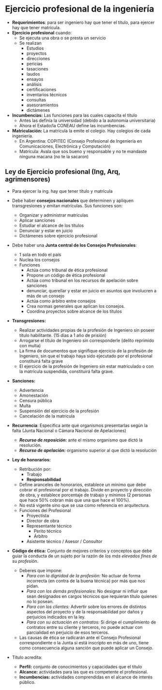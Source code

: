 # Ejercicio profesional de la ingeniería
- **Requerimientos**: para ser ingeniero hay que tener el título, para ejercer hay que tener matrícula.
- **Ejercicio profesional** cuando:
  - Se ejecuta una obra o se presta un servicio
  - Se realizan
    - Estudios
    - proyectos
    - direcciones
    - pericias
    - tasaciones
    - laudos
    - ensayos
    - análisis
    - certificaciones
    - inventarios técnicos
    - consultas
    - asesoramientos
    - dictámenes
- **Incumbencias:** Las funciones para las cuales capacita el título
  - Antes las definía la universidad (debido a la autonomía universitaria)
  - Ahora el Estado/la CONEAU define las incumbencias.
- **Matriculación:** La matrícula la emite el colegio. Hay colegios de cada ingeniería.
  - En Argentina: COPITEC (Consejo Profesional de Ingeniería en Comunicaciones, Electrónica y Computación)
  - Matrícula: Avala que sos bueno y responsable y no te mandaste ninguna macana (no te la sacaron)

## Ley de Ejercicio profesional (Ing, Arq, agrimensores)
- Para ejercer la ing. hay que tener título y matrícula
- Debe haber **consejos nacionales** que determinen y apliquen transgresiones y emitan matrículas. Sus funciones son:
  - Organizar y administrar matrículas
  - Aplicar sanciones
  - Estudiar el alcance de los títulos
  - Denunciar y estar en juicio
  - Dictámenes sobre ejercicio profesional
- Debe haber una **Junta central de los Consejos Profesionales**:
  - 1 sola en todo el país
  - Nuclea los consejos
  - Funciones
    - Actúa como tribunal de ética profesional 
    - Propone un código de ética profesional
    - Actúa como tribunal en los recursos de apelación sobre sanciones
    - denunciar, querellar y estar en juicio en asuntos que involucren a más de un consejo
    - Actúa como árbitro entre consejos
    - Crea normas generales que aplican los consejos.
    - Coordina proyectos sobre alcance de los títulos
- **Transgresiones:**
  - Realizar actividades propias de la profesión de Ingeniero sin poseer título habilitante. (15 días a 1 año de prisión)
  - Arrogarse el título de Ingeniero sin corresponderle (delito reprimido con multa)
  - La firma de documentos que signifique ejercicio de la profesión de Ingeniero, sin que el trabajo haya sido ejecutado por el profesional constituirá falta grave
  - El ejercicio de la profesión de Ingeniero sin estar matriculado o con la matrícula suspendida, constituirá falta grave.
- **Sanciones:**
  - Advertencia
  - Amonestación
  - Censura pública
  - Multa
  - Suspensión del ejercicio de la profesión
  - Cancelación de la matrícula
- **Recurrencia**: Especifica ante qué organismos presentarlas según la falta (Junta Nacional o Cámara Nacional de Apelaciones)
  - **_Recurso de reposición:_** ante el mismo organismo que dictó la resolución.
  - **_Recurso de apelación:_** organismo superior al que dictó la resolución
- **Ley de honorarios:**
  - Retribución por:
    - Trabajo 
    - **Responsabilidad**
  - Define aranceles de honorarios, establece un mínimo que debe cobrar el profesional por el trabajo. Divide en proyecto y dirección de obra, y establece porcentaje de trabajo y  mínimos (2 personas que hace 50% cobran más que una que hace el 100%).
  - No está vigente sino que se usa como referencia en arquitectura.
  - Funciones del Profesional
    - Proyectista
    - Director de obra
    - Representante técnico
      - Perito técnico
      - Árbitro
    - Asistente técnico / Asesor / Consultor
- **Código de ética:** Conjunto de mejores criterios y conceptos que debe guiar la conducta de un sujeto por la razón de *los más elevados fines de su profesión*.
  - Deberes que impone:
    - *Para con la dignidad de la profesión:* No actuar de forma incorrecta (en contra de la buena técnica) por más que nos pidan.
    - *Para con los demás profesionales:* No designar ni influir que sean designados en cargos técnicos que requieran título quienes no lo posean.
    - *Para con los clientes:* Advertir sobre los errores de distintos aspectos del proyecto y de la responsabilidad por daños y perjuicios indicados en la ley.
    - *Para con su actuación en contratos:* Si dirige el cumplimiento de contratos entre su cliente y terceros, no puede actuar con parcialidad en perjuicio de esos terceros.
  - Las causas de ética se radicarán ante el Consejo Profesional correspondiente o la Junta si está inscripto en más de uno, tiene como consecuencia alguna sanción que puede aplicar un Consejo.

- Título acredita:
  - **Perfil:** conjunto de conocimientos y capacidades que el título
  - **Alcance:** actividades para las que es competente el profesional.
  - **Incumbencias:** actividades comprendidas en el alcance de interés público.